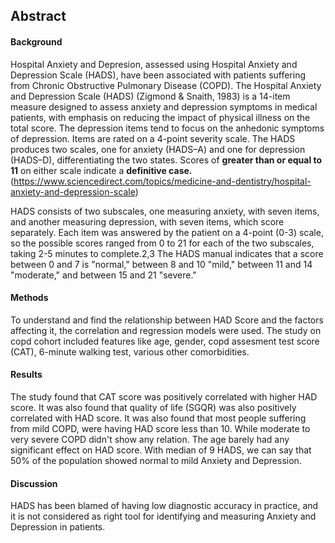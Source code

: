 ## Abstract

#### Background
Hospital Anxiety and Depresion, assessed using Hospital Anxiety and Depression Scale (HADS), have been associated with patients suffering from Chronic Obstructive Pulmonary Disease (COPD). The Hospital Anxiety and Depression Scale (HADS) (Zigmond & Snaith, 1983) is a 14-item measure designed to assess anxiety and depression symptoms in medical patients, with emphasis on reducing the impact of physical illness on the total score. The depression items tend to focus on the anhedonic symptoms of depression. Items are rated on a 4-point severity scale. The HADS produces two scales, one for anxiety (HADS–A) and one for depression (HADS–D), differentiating the two states. 
Scores of **greater than or equal to 11** on either scale indicate a **definitive case.** (<https://www.sciencedirect.com/topics/medicine-and-dentistry/hospital-anxiety-and-depression-scale>)

HADS consists of two subscales, one measuring anxiety, with seven items, and another measuring depression, with seven items, which score separately. Each item was answered by the patient on a 4-point (0-3) scale, so the possible scores ranged from 0 to 21 for each of the two subscales, taking 2-5 minutes to complete.2,3 The HADS manual indicates that a score between 0 and 7 is "normal," between 8 and 10 "mild," between 11 and 14 "moderate," and between 15 and 21 "severe." 

#### Methods
To understand and find the relationship between HAD Score and the factors affecting it, the correlation and regression models were used. The study on copd cohort included features like age, gender, copd assesment test score (CAT), 6-minute walking test, various other comorbidities.

#### Results
The study found that CAT score was positively correlated with higher HAD score. It was also found that quality of life (SGQR) was also positively correlated with HAD score. It was also found that most people suffering from mild COPD, were having HAD score less than 10. While moderate to very severe COPD didn't show any relation. The age barely had any significant effect on HAD score. With median of 9 HADS, we can say that 50% of the population showed normal to mild Anxiety and Depression.

#### Discussion
HADS has been blamed of having low diagnostic accuracy in practice, and it is not considered as right tool for identifying and measuring Anxiety and Depression in patients.
